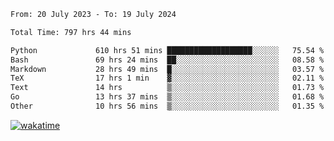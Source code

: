 <!--START_SECTION:waka-->

```txt
From: 20 July 2023 - To: 19 July 2024

Total Time: 797 hrs 44 mins

Python             610 hrs 51 mins ███████████████████░░░░░░   75.54 %
Bash               69 hrs 24 mins  ██░░░░░░░░░░░░░░░░░░░░░░░   08.58 %
Markdown           28 hrs 49 mins  █░░░░░░░░░░░░░░░░░░░░░░░░   03.57 %
TeX                17 hrs 1 min    ▓░░░░░░░░░░░░░░░░░░░░░░░░   02.11 %
Text               14 hrs          ▒░░░░░░░░░░░░░░░░░░░░░░░░   01.73 %
Go                 13 hrs 37 mins  ▒░░░░░░░░░░░░░░░░░░░░░░░░   01.68 %
Other              10 hrs 56 mins  ▒░░░░░░░░░░░░░░░░░░░░░░░░   01.35 %
```

<!--END_SECTION:waka-->
[![wakatime](https://wakatime.com/badge/user/5f89a63a-5294-4958-ad30-2b3455e63f2a.svg)](https://wakatime.com/@5f89a63a-5294-4958-ad30-2b3455e63f2a)
